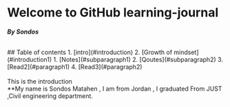 # Welcome to GitHub learning-journal
***By Sondos*** <br/>

<br/>
 ## Table of contents
1. [intro](#introduction)
2. [Growth of mindset](#introduction1)
    1. [Notes](#subparagraph1)
    2. [Qoutes](#subparagraph2)
3. [Read2](#paragraph1)
4. [Read3](#paragraph2)
<br/>
<br/>
This is the introduction<a name="introduction"></a> 
<br/>
**My name is Sondos Matahen , I am from Jordan , I graduated From JUST ,Civil engineering department.



